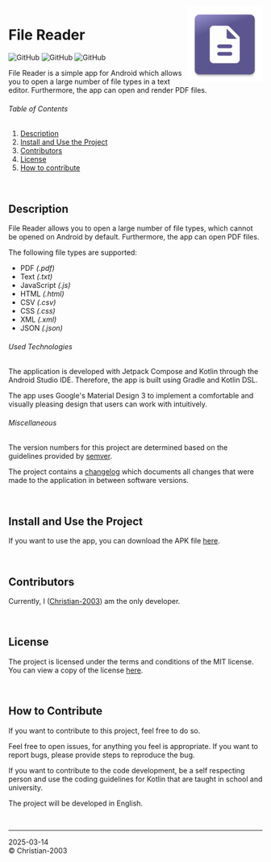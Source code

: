 <img src="docs/img/icon.png" height="150" align="right">

# File Reader
![GitHub](https://img.shields.io/github/license/Christian-2003/file-reader?color=red)
![GitHub](https://img.shields.io/github/issues/Christian-2003/file-reader?color=purple)
![GitHub](https://img.shields.io/github/repo-size/Christian-2003/file-reader?color=blue)

File Reader is a simple app for Android which allows you to open a large number of file types in a text editor. Furthermore, the app can open and render PDF files.

###### Table of Contents
1. [Description](#description)
2. [Install and Use the Project](#install-and-use-the-project)
3. [Contributors](#contributors)
4. [License](#license)
5. [How to contribute](#how-to-contribute)

<br/>

## Description
File Reader allows you to open a large number of file types, which cannot be opened on Android by default. Furthermore, the app can open PDF files.

The following file types are supported:
* PDF _(.pdf)_
* Text _(.txt)_
* JavaScript _(.js)_
* HTML _(.html)_
* CSV _(.csv)_
* CSS _(.css)_
* XML _(.xml)_
* JSON _(.json)_

###### Used Technologies
The application is developed with Jetpack Compose and Kotlin through the Android Studio IDE. Therefore, the app is built using Gradle and Kotlin DSL.

The app uses Google's Material Design 3 to implement a comfortable and visually pleasing design that users can work with intuitively.

###### Miscellaneous
The version numbers for this project are determined based on the guidelines provided by [semver](https://semver.org/).

The project contains a [changelog](CHANGELOG.md) which documents all changes that were made to the application in between software versions.

<br/>

## Install and Use the Project
If you want to use the app, you can download the APK file [here](https://github.com/Christian-2003/file-reader/releases/latest).

<br/>

## Contributors
Currently, I ([Christian-2003](https://github.com/Christian-2003)) am the only developer.

<br/>

## License
The project is licensed under the terms and conditions of the MIT license. You can view a copy of the license [here](LICENSE.txt).

<br/>

## How to Contribute
If you want to contribute to this project, feel free to do so.

Feel free to open issues, for anything you feel is appropriate. If you want to report bugs, please provide steps to reproduce the bug.

If you want to contribute to the code development, be a self respecting person and use the coding guidelines for Kotlin that are taught in school and university.

The project will be developed in English.

<br/>

***
2025-03-14  
&copy; Christian-2003
